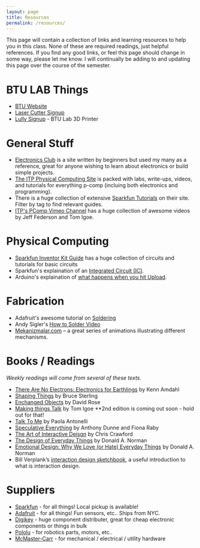 ```yaml
---
layout: page
title: Resources
permalink: /resources/
---
```


This page will contain a collection of links and learning resources to help you in this class. None of these are required readings, just helpful references. If you find any good links, or feel this page should change in some way, please let me know. I will continually be adding to and updating this page over the course of the semester.

# BTU LAB Things
+ [BTU Website](http://www.btulab.com/)
+ [Laser Cutter Signup](https://calendar.google.com/calendar/selfsched?sstoken=UU9FZGFEYlR1UnBEfGRlZmF1bHR8YjBjYTkyMTVlZjRmYjFiNGE0ZDdlMmRkNTUxY2YzZmM)
+ [Lully Signup](https://calendar.google.com/calendar/selfsched?sstoken=UUI4QVNPa1owSmdSfGRlZmF1bHR8N2Y0NTQyYzIzN2IzMTU2ZGQzZDM1ZWQzMzEyNTZlY2Q) - BTU Lab 3D Printer 


# General Stuff
+ [Electronics Club](http://electronicsclub.info/) is a site written by beginners but used my many as a reference, great for anyone wishing to learn about electronics or build simple projects.
+ [The ITP Physical Computing Site](https://itp.nyu.edu/physcomp/) is packed with labs, write-ups, videos, and tutorials for everything p-comp (incluing both electronics and programming).
+ There is a huge collection of extensive [Sparkfun Tutorials](https://learn.sparkfun.com/tutorials) on their site. Filter by tag to find relevant guides.
+ [ITP's PComp Vimeo Channel](https://vimeo.com/groups/itpcom) has a huge collection of awesome videos by Jeff Federson and Tom Igoe.


# Physical Computing
+ [Sparkfun Inventor Kit Guide](https://cdn.sparkfun.com/datasheets/Kits/RedBoard_SIK_3.2.pdf) has a huge collection of circuits and tutorials for basic circuits
+ Sparkfun's explaination of an [Integrated Circuit (IC)](https://learn.sparkfun.com/tutorials/integrated-circuits).
+ Arduino's explaination of [what happens when you hit Upload](https://www.arduino.cc/en/Hacking/BuildProcess).


# Fabrication
+ Adafruit's awesome tutorial on [Soldering](https://learn.adafruit.com/adafruit-guide-excellent-soldering)
+ Andy Sigler's [How to Solder Video](https://vimeo.com/107049478)
+ [Mekanizmalar.com](http://www.mekanizmalar.com/) – a great series of animations illustrating different mechanisms.


# Books / Readings

*Weekly readings will come from several of these texts.*

+ [There Are No Electrons: Electronics for Earthlings](https://www.amazon.com/There-Are-Electrons-Electronics-Earthlings/dp/0962781592/ref=sr_1_1?ie=UTF8&qid=1470327564&sr=8-1&keywords=there+are+no+electrons) by Kenn Amdahl
+ [Shaping Things](https://mitpress.mit.edu/books/shaping-things) by Bruce Sterling
+ [Enchanged Objects](http://enchantedobjects.com/) by David Rose
+ [Making things Talk](http://shop.oreilly.com/product/9780596510510.do) by Tom Igoe  **2nd edition is coming out soon - hold out for that!
+ [Talk To Me](https://www.amazon.com/Talk-Me-Communication-between-Objects/dp/0870707965/ref=sr_1_1?ie=UTF8&qid=1470327769&sr=8-1&keywords=talk+to+me+paola) by Paola Antonelli
+ [Speculative Everything](https://mitpress.mit.edu/books/speculative-everything) by Anthony Dunne and Fiona Raby
+ [The Art of Interactive Deisgn](https://www.amazon.com/Art-Interactive-Design-Euphonious-Illuminating/dp/1886411840) by Chris Crawford
+ [The Design of Everyday Things](https://www.amazon.com/Design-Everyday-Things-Revised-Expanded/dp/0465050654/ref=sr_1_1?s=books&ie=UTF8&qid=1471901655&sr=1-1&keywords=design+of+everyday+things) by Donald A. Norman
+ [Emotional Design: Why We Love (or Hate) Everyday Things](https://www.amazon.com/Emotional-Design-Love-Everyday-Things/dp/0465051367/ref=sr_1_1?s=books&ie=UTF8&qid=1471901674&sr=1-1&keywords=emotional+design) by Donald A. Norman
+ Bill Verplank’s [interaction design sketchbook](http://billverplank.com/IxDSketchBook.pdf),  a useful introduction to what is interaction design.



# Suppliers
+ [Sparkfun](https://www.sparkfun.com/) - for all things! Local pickup is available!
+ [Adafruit](http://www.adafruit.com/) - for all things! Fun sensors, etc.. Ships from NYC.
+ [Digikey](http://www.digikey.com/) - huge component distributer, great for cheap electronic components or things in bulk
+ [Pololu](https://www.pololu.com/) - for robotics parts, motors, etc..
+ [McMaster-Carr](http://www.mcmaster.com/) - for mechanical / electrical / utility hardware


